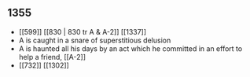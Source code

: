 ## 1355
- [[599]] [[830 | 830 tr A &amp; A-2]] [[1337]] 
- A is caught in a snare of superstitious delusion
- A is haunted all his days by an act which he committed in an effort to help a friend, [[A-2]]
- [[732]] [[1302]] 

